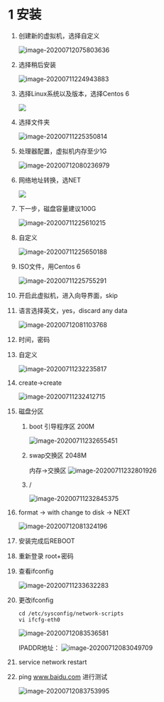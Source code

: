 # 1 安装

1. 创建新的虚拟机，选择自定义

   ![image-20200712075803636](https://yeyangshu-picgo.oss-cn-shanghai.aliyuncs.com/img/20200712075803.png)

2. 选择稍后安装

   ![image-20200711224943883](https://yeyangshu-picgo.oss-cn-shanghai.aliyuncs.com/img/20200711224943.png)

3. 选择Linux系统以及版本，选择Centos 6

   ![](https://yeyangshu-picgo.oss-cn-shanghai.aliyuncs.com/img/20200711225210.png)

4. 选择文件夹

   ![image-20200711225350814](https://yeyangshu-picgo.oss-cn-shanghai.aliyuncs.com/img/20200711225350.png)

5. 处理器配置，虚拟机内存至少1G

   ![image-20200712080236979](https://yeyangshu-picgo.oss-cn-shanghai.aliyuncs.com/img/20200712080237.png)

6. 网络地址转换，选NET

   ![](https://yeyangshu-picgo.oss-cn-shanghai.aliyuncs.com/img/20200712080407.png)

7. 下一步，磁盘容量建议100G

   ![image-20200711225610215](https://yeyangshu-picgo.oss-cn-shanghai.aliyuncs.com/img/20200711225610.png)

8. 自定义

   ![image-20200711225650188](https://yeyangshu-picgo.oss-cn-shanghai.aliyuncs.com/img/20200711225650.png)

9. ISO文件，用Centos 6

   ![image-20200711225755291](https://yeyangshu-picgo.oss-cn-shanghai.aliyuncs.com/img/20200711225755.png)

10. 开启此虚拟机，进入向导界面，skip

11. 语言选择英文，yes，discard any data

    ![image-20200712081103768](https://yeyangshu-picgo.oss-cn-shanghai.aliyuncs.com/img/20200712081103.png)

12. 时间，密码

13. 自定义

    ![image-20200711232235817](https://yeyangshu-picgo.oss-cn-shanghai.aliyuncs.com/img/20200711232235.png)

14. create->create

    ![image-20200711232412715](https://yeyangshu-picgo.oss-cn-shanghai.aliyuncs.com/img/20200711232412.png)

15. 磁盘分区

    1. boot 引导程序区 200M

       ![image-20200711232655451](https://yeyangshu-picgo.oss-cn-shanghai.aliyuncs.com/img/20200711232655.png)

    2. swap交换区 2048M

       内存->交换区
       ![image-20200711232801926](https://yeyangshu-picgo.oss-cn-shanghai.aliyuncs.com/img/20200711232801.png)

    3. /

       ![image-20200711232845375](https://yeyangshu-picgo.oss-cn-shanghai.aliyuncs.com/img/20200711232845.png)

16. format -> with change to disk -> NEXT

    ![image-20200712081324196](https://yeyangshu-picgo.oss-cn-shanghai.aliyuncs.com/img/20200712081324.png)

17. 安装完成后REBOOT

18. 重新登录
    root+密码

19. 查看ifconfig

    ![image-20200711233632283](https://yeyangshu-picgo.oss-cn-shanghai.aliyuncs.com/img/20200711233632.png)

20. 更改ifconfig

    ```shell
    cd /etc/sysconfig/network-scripts
    vi ifcfg-eth0
    ```

    ![image-20200712083536581](https://yeyangshu-picgo.oss-cn-shanghai.aliyuncs.com/img/20200712083536.png)

    IPADDR地址：
    ![image-20200712083049709](https://yeyangshu-picgo.oss-cn-shanghai.aliyuncs.com/img/20200712083049.png)

21. service network restart

22. ping www.baidu.com 进行测试

    ![image-20200712083753995](https://yeyangshu-picgo.oss-cn-shanghai.aliyuncs.com/img/20200712083754.png)